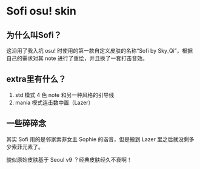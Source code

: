 # Sofi osu! skin

## 为什么叫Sofi？

这沿用了我入坑 osu! 时使用的第一款自定义皮肤的名称“Sofi by Sky_Qi”，根据自己的需求对其 note 进行了重绘，并且换了一套打击音效。

## extra里有什么？

1. std 模式 4 色 note 和另一种风格的引导线
2. mania 模式连击数中置（Lazer）

## 一些碎碎念

其实 Sofi 用的是邻家索菲女主 Sophie 的谐音，但是搬到 Lazer 里之后就没剩多少索菲元素了。

貌似原始皮肤基于 Seoul v9 ？经典皮肤经久不衰啊！
